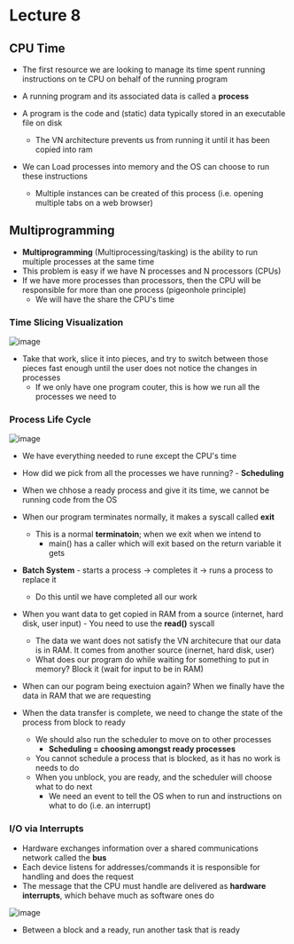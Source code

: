 # Lecture 8

## CPU Time

* The first resource we are looking to manage its time spent running instructions on te CPU on behalf of the running program
* A running program and its associated data is called a **process**
* A program is the code and (static) data typically stored in an executable file on disk
  * The VN architecture prevents us from running it until it has been copied into ram
 
* We can Load processes into memory and the OS can choose to run these instructions
  * Multiple instances can be created of this process (i.e. opening multiple tabs on a web browser)
 
## Multiprogramming

* **Multiprogramming** (Multiprocessing/tasking) is the ability to run multiple processes at the same time
* This problem is easy if we have N processes and N processors (CPUs)
* If we have more processes than processors, then the CPU will be responsible for more than one process (pigeonhole principle)
  * We will have the share the CPU's time
 
### Time Slicing Visualization

![image](https://github.com/Clester31/1550-notes/assets/91839534/47a8fdad-7396-485a-92c1-da1da2abb0f5)

* Take that work, slice it into pieces, and try to switch between those pieces fast enough until the user does not notice the changes in processes
  * If we only have one program couter, this is how we run all the processes we need to
 
### Process Life Cycle

![image](https://github.com/Clester31/1550-notes/assets/91839534/1bf535af-62eb-4f1c-82c2-52cdf25fd31b)

* We have everything needed to rune except the CPU's time
* How did we pick from all the processes we have running? - **Scheduling**
* When we chhose a ready process and give it its time, we cannot be running code from the OS
* When our program terminates normally, it makes a syscall called **exit**
  * This is a normal **terminatoin**; when we exit when we intend to
    * main() has a caller which will exit based on the return variable it gets
   
* **Batch System** - starts a process -> completes it -> runs a process to replace it
  * Do this until we have completed all our work
 
* When you want data to get copied in RAM from a source (internet, hard disk, user input) - You need to use the **read()** syscall
  * The data we want does not satisfy the VN architecure that our data is in RAM. It comes from another source (inernet, hard disk, user)
  * What does our program do while waiting for something to put in memory? Block it (wait for input to be in RAM)   

* When can our pogram being exectuion again? When we finally have the data in RAM that we are requesting
* When the data transfer is complete, we need to change the state of the process from block to ready
  * We should also run the scheduler to move on to other processes
    * **Scheduling = choosing amongst ready processes**
  * You cannot schedule a process that is blocked, as it has no work is needs to do
  * When you unblock, you are ready, and the scheduler will choose what to do next
    * We need an event to tell the OS when to run and instructions on what to do (i.e. an interrupt)
   
### I/O via Interrupts

* Hardware exchanges information over a shared communications network called the **bus**
* Each device listens for addresses/commands it is responsible for handling and does the request
* The message that the CPU must handle are delivered as **hardware interrupts**, which behave much as software ones do

![image](https://github.com/Clester31/1550-notes/assets/91839534/fb517862-3186-4d82-9911-b3c230311693)

* Between a block and a ready, run another task that is ready 


